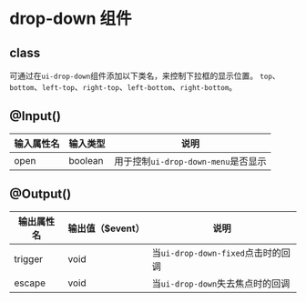 # drop-down 组件

## class
可通过在`ui-drop-down`组件添加以下类名，来控制下拉框的显示位置。
`top`、`bottom`、`left-top`、`right-top`、`left-bottom`、`right-bottom`。

## @Input()

| 输入属性名 | 输入类型  | 说明    |
| --        | --        | --        |
| open      | boolean   | 用于控制`ui-drop-down-menu`是否显示 |

## @Output()
| 输出属性名 | 输出值（$event）  | 说明    |
| --        | --        | --        |
| trigger | void   | 当`ui-drop-down-fixed`点击时的回调 |
| escape | void   | 当`ui-drop-down`失去焦点时的回调 |